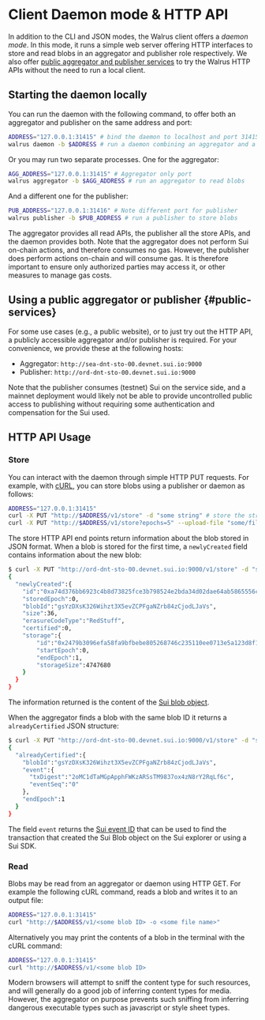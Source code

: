 # Client Daemon mode & HTTP API

In addition to the CLI and JSON modes, the Walrus client offers a *daemon mode*. In this mode, it
runs a simple web server offering HTTP interfaces to store and read blobs in an aggregator and
publisher role respectively. We also offer
[public aggregator and publisher services](#public-services) to try the Walrus HTTP APIs without
the need to run a local client.

## Starting the daemon locally

You can run the daemon with the following command, to offer both an aggregator and publisher on
the same address and port:

```sh
ADDRESS="127.0.0.1:31415" # bind the daemon to localhost and port 31415 for both
walrus daemon -b $ADDRESS # run a daemon combining an aggregator and a publisher
```

Or you may run two separate processes. One for the aggregator:

```sh
AGG_ADDRESS="127.0.0.1:31415" # Aggregator only port
walrus aggregator -b $AGG_ADDRESS # run an aggregator to read blobs
```

And a different one for the publisher:

```sh
PUB_ADDRESS="127.0.0.1:31416" # Note different port for publisher
walrus publisher -b $PUB_ADDRESS # run a publisher to store blobs
```

The aggregator provides all read APIs, the publisher all the store APIs, and the daemon provides
both. Note that the aggregator does not perform Sui on-chain actions, and therefore consumes no gas.
However, the publisher does perform actions on-chain and will consume gas. It is therefore important
to ensure only authorized parties may access it, or other measures to manage gas costs.

## Using a public aggregator or publisher {#public-services}

For some use cases (e.g., a public website), or to just try out the HTTP API, a publicly accessible
aggregator and/or publisher is required. For your convenience, we provide these at the following
hosts:

- Aggregator: `http://sea-dnt-sto-00.devnet.sui.io:9000`
- Publisher: `http://ord-dnt-sto-00.devnet.sui.io:9000`

Note that the publisher consumes (testnet) Sui on the service side, and a mainnet deployment would
likely not be able to provide uncontrolled public access to publishing without requiring some
authentication and compensation for the Sui used.

## HTTP API Usage

### Store

You can interact with the daemon through simple HTTP PUT requests. For example, with
[cURL](https://curl.se), you can store blobs using a publisher or daemon as follows:

```sh
ADDRESS="127.0.0.1:31415"
curl -X PUT "http://$ADDRESS/v1/store" -d "some string" # store the string `some string` for 1 storage epoch
curl -X PUT "http://$ADDRESS/v1/store?epochs=5" --upload-file "some/file" # store file `some/file` for 5 storage epochs
```

The store HTTP API end points return information about the blob stored in JSON format. When a blob
is stored for the first time, a `newlyCreated` field contains information about the
new blob:

```sh
$ curl -X PUT "http://ord-dnt-sto-00.devnet.sui.io:9000/v1/store" -d "some other string"
{
  "newlyCreated":{
    "id":"0xa74d376bb6923c4b8d73825fce3b798524e2bda34d02dae64ab5865556c54000",
    "storedEpoch":0,
    "blobId":"gsYzDXsK326Wihzt3X5evZCPFgaNZrb84zCjodLJaVs",
    "size":36,
    "erasureCodeType":"RedStuff",
    "certified":0,
    "storage":{
        "id":"0x2479b3096efa58fa9bfbebe805268746c235110ee0713e5a123d8f1754c2ccc3",
        "startEpoch":0,
        "endEpoch":1,
        "storageSize":4747680
    }
  }
}
```
The information returned is the content of the [Sui blob object](../dev-guide/sui-struct.md).

When the aggregator finds a blob with the same blob ID it returns a `alreadyCertified` JSON
structure:

```sh
$ curl -X PUT "http://ord-dnt-sto-00.devnet.sui.io:9000/v1/store" -d "some other string"
{
  "alreadyCertified":{
    "blobId":"gsYzDXsK326Wihzt3X5evZCPFgaNZrb84zCjodLJaVs",
    "event":{
      "txDigest":"2oMC1dTaMGpApphFWKzARSsTM9837ox4zN8rY2RqLf6c",
      "eventSeq":"0"
    },
    "endEpoch":1
  }
}
```
The field `event` returns the [Sui event ID](../dev-guide/sui-struct.md) that can be used to
find the transaction that created the Sui Blob object on the Sui explorer or using a Sui SDK.

### Read

Blobs may be read from an aggregator or daemon using HTTP GET. For example the following cURL
command, reads a blob and writes it to an output file:

```sh
ADDRESS="127.0.0.1:31415"
curl "http://$ADDRESS/v1/<some blob ID> -o <some file name>"
```

Alternatively you may print the contents of a blob in the terminal with the cURL command:

```sh
ADDRESS="127.0.0.1:31415"
curl "http://$ADDRESS/v1/<some blob ID>
```

Modern browsers will attempt to sniff the content type for such resources, and will generally do a
good job of inferring content types for media. However, the aggregator on purpose prevents such
sniffing from inferring dangerous executable types such as javascript or style sheet types.
